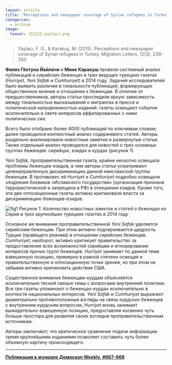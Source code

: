 ```yaml
---
layout: article
title: "Perceptions and newspaper coverage of Syrian refugees in Turkey"
categories: 
  - archive
image:
  teaser: 151222-yaylaci.png
---
```


> Yaylacı, F. G., & Karakuş, M. (2015). Perceptions and newspaper coverage of Syrian refugees in Turkey. Migration Letters, 12(3), 238–250.

**Филиз Гёктуна Йайлачи** и **Мине Каракуш** провели системный анализ публикаций и сирийских беженцах в трех ведущих турецких газетах (*Hurriyet*, *Yeni Safak* и *Cumhuriyet*) в 2014 году. Задачей исследователей было выявить различия в тональности публикаций, формирующих общественное мнение и отношение к беженцам. В отличие от предшественников, авторы статьи проследили яркую зависимость между тональностью высказываний о мигрантах в прессе и политической направленностью изданий: газеты освещают события исключительно в свете интересов аффилированных с ними политических сил.

Всего было отобрано более 4000 публикаций по ключевым словам; далее проводился контекстный анализ содержимого статей. Авторы раздельно анализировали новостные заметки и развернутые статьи. Также отдельный анализ проводился для новостей о трех основных группах беженцев: сирийцах, езидах и курдах (рисунок 1).

*Yeni Safak*, проправительственная газета, крайне неохотно освещала проблемы беженцев-езидов, в чем авторы статьи усматривают целенаправленную дискриминацию данной неисламской группы беженцев. В противовес ей *Hurriyet* и *Cumhuriyet* подробно освещали злодеяния боевиков «Исламского государства» (организация признана террористической и запрещена в РФ) в отношении езидов. Кроме того, эти две оппозиционные газеты активно критиковали власти за дискриминацию беженцев-езидов.

![fig1](/dem-digest/images/2015/667-fig-03.png)
*Рисунок 1. Количество новостных заметок и статей о беженцах из Сирии в трех крупнейших турецких газетах в 2014 году*

Основное же внимание проправительственной *Yeni Safak* уделяется сирийским беженцам. При этом активно подчеркивается щедрость Турции (правящего режима) в отношении сирийских беженцев. *Cumhuriyet*, наоборот, активно критикует правительство за предоставление всех возможностей сирийцам и игнорирование интересов прочих групп беженцев. *Hurriyet* занимает по данной теме взвешенную позицию, примерно в равной степени освещая и правительственную и оппозиционную точки зрения, но при этом не забывая активно критиковать действия США.

Существенное внимание беженцам-курдам объясняется исключительно тесной связью темы с вопросами внутренней политики. Все три газеты упоминают о беженцах-курдах исключительно в контексте национальных интересов. *Yeni Safak* и *Cumhuriyet* выражают диаметрально противоположные взгляды на связь курдских беженцев с внутренним курдским вопросом, *Hurriyet* вновь занимает выжидательно-взвешенную позицию, предоставляя косвенно чуть больше простора для развития своих взглядов проправительственным источникам.

Авторы заключают, что критическое сравнение подачи информации тремя крупнейшими изданиями позволяет составить чуть более объемную картину происходящего.

***
**[Публикация в жунрале Демоскоп Weekly, #667-668](http://demoscope.ru/weekly/2015/0667/digest04.php)**